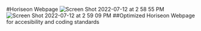 #Horiseon Webpage
![Screen Shot 2022-07-12 at 2 58 55 PM](https://user-images.githubusercontent.com/104030169/178576102-ca60eaab-5ec2-46a0-bcf4-af3b4f8748b8.png)
![Screen Shot 2022-07-12 at 2 59 09 PM](https://user-images.githubusercontent.com/104030169/178576108-87e9b307-f4ae-4b13-beef-2cb9cfae76bb.png)
##Optimized Horiseon Webpage for accesibility and coding standards
##
